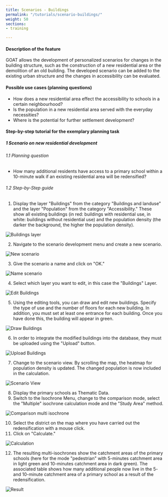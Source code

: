 ```yaml
---
title: Scenarios - Buildings
permalink: "/tutorials/scenario-buildings/"
weight: 50
sections:
- training

---
```

#### Description of the feature

GOAT allows the development of personalized scenarios for changes in the building structure, such as the construction of a new residential area or the demolition of an old building. The developed scenario can be added to the existing urban structure and the changes in accessibility can be evaluated.

#### Possible use cases (planning questions)

* How does a new residential area effect the accessibility to schools in a certain neighbourhood?
* Is the population in a new residential area served with the everyday necessities?
* Where is the potential for further settlement development?

#### Step-by-step tutorial for the exemplary planning task

##### 1 Scenario on new residential development

###### 1.1 Planning question

* How many additional residents have access to a primary school within a 10-minute walk if an existing residential area will be redensified?

###### 1.2 Step-by-Step guide

1. Display the layer "Buildings" from the category "Buildings and landuse" and the layer "Population" from the category "Accessibility." These show all existing buildings (in red: buildings with residential use, in white: buildings without residential use) and the population density (the darker the background, the higher the population density).

![Buildings layer](/images/training_materials/Scenario_buildings/building_layer.webp)

2. Navigate to the scenario development menu and create a new scenario.

<img src="/images/training_materials/Scenario_POIs/create_scenario.webp" alt="New scenario" style="max-height:150px;"/>

3. Give the scenario a name and click on "OK."

<img src="/images/training_materials/Scenario_buildings/name_scenario.webp" alt="Name scenario" style="max-height:200px;"/>

4. Select which layer you want to edit, in this case the "Buildings" Layer.

<img src="/images/training_materials/Scenario_buildings/scenario_buildings.webp" alt="Edit Buildings" style="max-height:250px;"/>

5. Using the editing tools, you can draw and edit new buildings. Specify the type of use and the number of floors for each new building. In addition, you must set at least one entrance for each building. Once you have done this, the building will appear in green.

![Draw Buildings](/images/training_materials/Scenario_buildings/draw.webp)

6. In order to integrate the modified buildings into the database, they must be uploaded using the "Upload" button.

<img src="/images/training_materials/Scenario_buildings/upload.webp" alt="Upload Buildings" style="max-height:250px;"/>

7. Change to the scenario view. By scrolling the map, the heatmap for population density is updated. The changed population is now included in the calculation.

![Scenario View](/images/training_materials/Scenario_buildings/scenario_heatmap.webp)

8. Display the primary schools as Thematic Data.
9. Switch to the Isochrone Menu, change to the comparison mode, select the "Multiple" isochrone calculation mode and the "Study Area" method.

<img src="/images/training_materials/Scenario_buildings/multiisochrones.webp" alt="Comparison multi isochrone" style="max-height:250px;"/>

10. Select the district on the map where you have carried out the redensification with a mouse click.
11. Click on "Calculate."

<img src="/images/training_materials/Scenario_buildings/calculate.webp" alt="Calculation" style="max-height:250px;"/>

12. The resulting multi-isochrones show the catchment areas of the primary schools (here for the mode "pedestrian" with 5-minutes catchment area in light green and 10-minutes catchment area in dark green). The associated table shows how many additional people now live in the 5- and 10-minute catchment area of a primary school as a result of the redensification.

![Result](/images/training_materials/Scenario_buildings/result.webp)